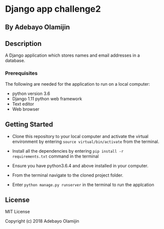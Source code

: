 # Django app challenge2

## By Adebayo Olamijin

## Description
A Django application which stores names and email addresses in a database.


### Prerequisites

The following are needed for the application to run on a local computer:
* python version 3.6
* Django 1.11 python web framework
* Text editor
* Web browser

## Getting Started
* Clone this repository to your local computer and activate the virtual environment by entering  ```source virtual/bin/activate``` from the terminal.

* Install all the dependencies by entering  ```pip install -r requirements.txt``` command in the terminal

* Ensure you have python3.6.4 and above installed in your computer.

* From the terminal navigate to the cloned project folder.

* Enter ``python manage.py runserver`` in the terminal to run the applcation


## License
MIT License

Copyright (c) 2018 Adebayo Olamijin
